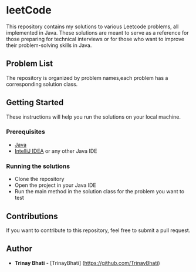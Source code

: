 # leetCode

This repository contains my solutions to various Leetcode problems, all implemented in Java. These solutions are meant to serve as a reference for those preparing for technical interviews or for those who want to improve their problem-solving skills in Java.

## Problem List

The repository is organized by problem names,each problem has a corresponding solution class.

## Getting Started

These instructions will help you run the solutions on your local machine.

### Prerequisites

- [Java](https://www.java.com/en/download/) 
- [IntelliJ IDEA](https://www.jetbrains.com/idea/) or any other Java IDE

### Running the solutions

- Clone the repository
- Open the project in your Java IDE
- Run the main method in the solution class for the problem you want to test

## Contributions

If you want to contribute to this repository, feel free to submit a pull request.

## Author

- **Trinay Bhati** - [TrinayBhati] (https://github.com/TrinayBhati)
